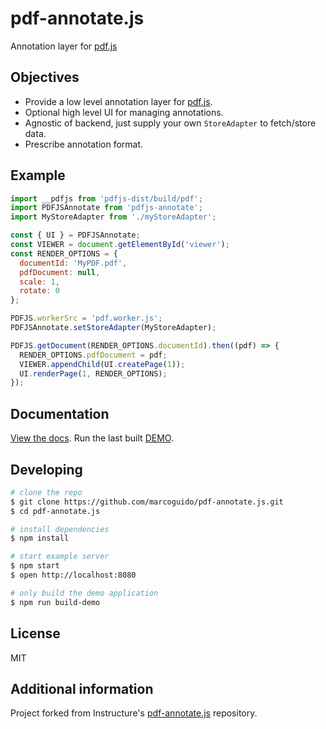 # pdf-annotate.js

Annotation layer for [pdf.js](https://github.com/mozilla/pdf.js)

## Objectives

- Provide a low level annotation layer for [pdf.js](https://github.com/mozilla/pdf.js).
- Optional high level UI for managing annotations.
- Agnostic of backend, just supply your own `StoreAdapter` to fetch/store data.
- Prescribe annotation format.

## Example

```js
import __pdfjs from 'pdfjs-dist/build/pdf';
import PDFJSAnnotate from 'pdfjs-annotate';
import MyStoreAdapter from './myStoreAdapter';

const { UI } = PDFJSAnnotate;
const VIEWER = document.getElementById('viewer');
const RENDER_OPTIONS = {
  documentId: 'MyPDF.pdf',
  pdfDocument: null,
  scale: 1,
  rotate: 0
};

PDFJS.workerSrc = 'pdf.worker.js';
PDFJSAnnotate.setStoreAdapter(MyStoreAdapter);

PDFJS.getDocument(RENDER_OPTIONS.documentId).then((pdf) => {
  RENDER_OPTIONS.pdfDocument = pdf;
  VIEWER.appendChild(UI.createPage(1));
  UI.renderPage(1, RENDER_OPTIONS);
});
```

## Documentation

[View the docs](https://github.com/marcoguido/pdf-annotate.js/blob/master/docs/README.md).
Run the last built [DEMO](https://marcoguido.github.io/pdf-annotate.js/demo/).

## Developing

```bash
# clone the repo
$ git clone https://github.com/marcoguido/pdf-annotate.js.git
$ cd pdf-annotate.js

# install dependencies
$ npm install

# start example server
$ npm start
$ open http://localhost:8080

# only build the demo application
$ npm run build-demo

```
## License

MIT

## Additional information 
Project forked from Instructure's [pdf-annotate.js](https://github.com/instructure/pdf-annotate.js) repository.
